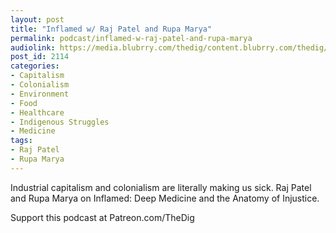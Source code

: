 ```yaml
---
layout: post
title: "Inflamed w/ Raj Patel and Rupa Marya"
permalink: podcast/inflamed-w-raj-patel-and-rupa-marya
audiolink: https://media.blubrry.com/thedig/content.blubrry.com/thedig/The_Dig-EP_343-Patel-Marya.mp3
post_id: 2114
categories: 
- Capitalism
- Colonialism
- Environment
- Food
- Healthcare
- Indigenous Struggles
- Medicine
tags: 
- Raj Patel
- Rupa Marya
---
```


Industrial capitalism and colonialism are literally making us sick. Raj Patel and Rupa Marya on Inflamed: Deep Medicine and the Anatomy of Injustice.

Support this podcast at Patreon.com/TheDig